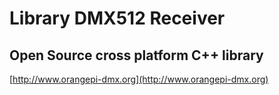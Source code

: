 # Library DMX512 Receiver
## Open Source cross platform C++ library

[http://www.orangepi-dmx.org](http://www.orangepi-dmx.org)


